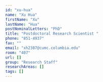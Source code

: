 ```yaml
---
id: "xu-hua"
name: "Xu Hua"
firstName: "Xu"
lastName: "Hua"
postNominalLetters: "PhD"
title: "Postdoctoral Research Scientist "
phone: "851-4937"
fax: ""
email: "xh2387@cumc.columbia.edu"
room: "407"
url: []
group: "Research Staff"
researchAreas: []
tags: []
---
```

